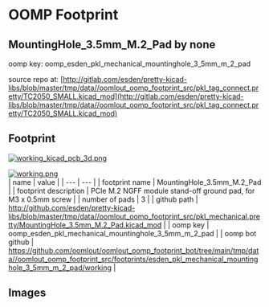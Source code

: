 # OOMP Footprint  
## MountingHole_3.5mm_M.2_Pad  by none  
  
oomp key: oomp_esden_pkl_mechanical_mountinghole_3_5mm_m_2_pad  
  
source repo at: [http://gitlab.com/esden/pretty-kicad-libs/blob/master/tmp/data//oomlout_oomp_footprint_src/pkl_tag_connect.pretty/TC2050_SMALL.kicad_mod](http://gitlab.com/esden/pretty-kicad-libs/blob/master/tmp/data//oomlout_oomp_footprint_src/pkl_tag_connect.pretty/TC2050_SMALL.kicad_mod)  
## Footprint  
  
[![working_kicad_pcb_3d.png](working_kicad_pcb_3d_600.png)](working_kicad_pcb_3d.png)  
  
[![working.png](working_600.png)](working.png)  
| name | value | 
| --- | --- | 
| footprint name | MountingHole_3.5mm_M.2_Pad | 
| footprint description | PCIe M.2 NGFF module stand-off ground pad, for M3 x 0.5mm screw | 
| number of pads | 3 | 
| github path | http://github.com/esden/pretty-kicad-libs/blob/master/tmp/data//oomlout_oomp_footprint_src/pkl_mechanical.pretty/MountingHole_3.5mm_M.2_Pad.kicad_mod | 
| oomp key | oomp_esden_pkl_mechanical_mountinghole_3_5mm_m_2_pad | 
| oomp bot github | https://github.com/oomlout/oomlout_oomp_footprint_bot/tree/main/tmp/data//oomlout_oomp_footprint_src/footprints/esden_pkl_mechanical_mountinghole_3_5mm_m_2_pad/working | 
## Images  

